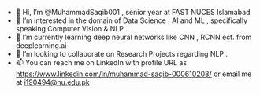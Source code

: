 - 👋 Hi, I’m @MuhammadSaqib001 , senior year at FAST NUCES Islamabad
- 👀 I’m interested in the domain of Data Science , AI and ML , specifically speaking Computer Vision & NLP .
- 🌱 I’m currently learning deep neural networks like CNN , RCNN ect. from deeplearning.ai  
- 💞️ I’m looking to collaborate on Research Projects regarding NLP .
- 📫 You can reach me on LinkedIn with profile URL as https://www.linkedin.com/in/muhammad-saqib-000610208/ or email me at i190494@nu.edu.pk

<!---
MuhammadSaqib001/MuhammadSaqib001 is a ✨ special ✨ repository because its `README.md` (this file) appears on your GitHub profile.
You can click the Preview link to take a look at your changes.
--->
